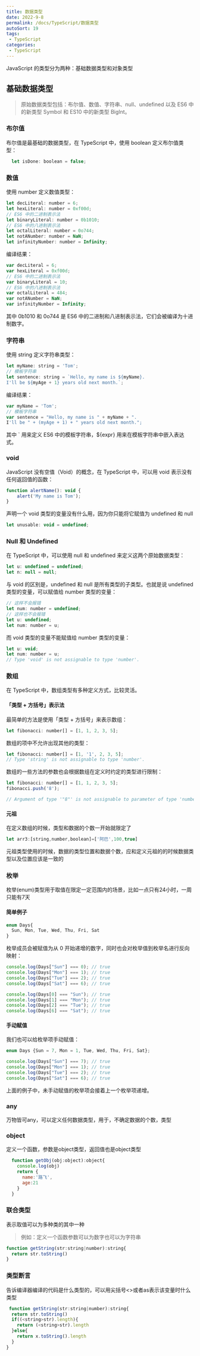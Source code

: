 ```yaml
---
title: 数据类型
date: 2022-9-8
permalink: /docs/TypeScript/数据类型
autoSort: 19
tags:
 - TypeScript
categories: 
 - TypeScript
---
```


JavaScript 的类型分为两种：基础数据类型和对象类型

## 基础数据类型

>原始数据类型包括：布尔值、数值、字符串、null、undefined 以及 ES6 中的新类型 Symbol 和 ES10 中的新类型 BigInt。

### 布尔值

布尔值是最基础的数据类型，在 TypeScript 中，使用 boolean 定义布尔值类型：

```js
  let isDone: boolean = false;
```

### 数值

使用 number 定义数值类型：

```js
let decLiteral: number = 6;
let hexLiteral: number = 0xf00d;
// ES6 中的二进制表示法
let binaryLiteral: number = 0b1010;
// ES6 中的八进制表示法
let octalLiteral: number = 0o744;
let notANumber: number = NaN;
let infinityNumber: number = Infinity;
```

编译结果：

```js
var decLiteral = 6;
var hexLiteral = 0xf00d;
// ES6 中的二进制表示法
var binaryLiteral = 10;
// ES6 中的八进制表示法
var octalLiteral = 484;
var notANumber = NaN;
var infinityNumber = Infinity;
```

其中 0b1010 和 0o744 是 ES6 中的二进制和八进制表示法，它们会被编译为十进制数字。

### 字符串

使用 string 定义字符串类型：

```js
let myName: string = 'Tom';
// 模板字符串
let sentence: string = `Hello, my name is ${myName}.
I'll be ${myAge + 1} years old next month.`;
```

编译结果：

```js
var myName = 'Tom';
// 模板字符串
var sentence = "Hello, my name is " + myName + ".
I'll be " + (myAge + 1) + " years old next month.";
```

其中 ` 用来定义 ES6 中的模板字符串，${expr} 用来在模板字符串中嵌入表达式。

### void

JavaScript 没有空值（Void）的概念，在 TypeScript 中，可以用 void 表示没有任何返回值的函数：

```js
function alertName(): void {
    alert('My name is Tom');
}
```

声明一个 void 类型的变量没有什么用，因为你只能将它赋值为 undefined 和 null

```js
let unusable: void = undefined;
```

### Null 和 Undefined

在 TypeScript 中，可以使用 null 和 undefined 来定义这两个原始数据类型：

```js
let u: undefined = undefined;
let n: null = null;
```

与 void 的区别是，undefined 和 null 是所有类型的子类型。也就是说 undefined 类型的变量，可以赋值给 number 类型的变量：

```js
// 这样不会报错
let num: number = undefined;
// 这样也不会报错
let u: undefined;
let num: number = u;
```

而 void 类型的变量不能赋值给 number 类型的变量：

```js
let u: void;
let num: number = u;
// Type 'void' is not assignable to type 'number'.
```

### 数组

在 TypeScript 中，数组类型有多种定义方式，比较灵活。

#### 「类型 + 方括号」表示法

最简单的方法是使用「类型 + 方括号」来表示数组：

```js
let fibonacci: number[] = [1, 1, 2, 3, 5];
```

数组的项中不允许出现其他的类型：

```js
let fibonacci: number[] = [1, '1', 2, 3, 5];
// Type 'string' is not assignable to type 'number'.
```

数组的一些方法的参数也会根据数组在定义时约定的类型进行限制：

```js
let fibonacci: number[] = [1, 1, 2, 3, 5];
fibonacci.push('8');

// Argument of type '"8"' is not assignable to parameter of type 'number'.
```

#### 元祖

在定义数组的时候，类型和数据的个数一开始就限定了

```js
let arr3:[string,number,boolean]=['阿巴',100,true]
```

元祖类型使用的时候，数据的类型位置和数据个数，应和定义元祖的的时候数据类型以及位置应该是一致的

### 枚举

枚举(enum)类型用于取值在限定一定范围内的场景，比如一点只有24小时，一周只能有7天

#### 简单例子

```js
enum Days{
  Sun, Mon, Tue, Wed, Thu, Fri, Sat
}
```

枚举成员会被赋值为从 0 开始递增的数字，同时也会对枚举值到枚举名进行反向映射：

```js
console.log(Days["Sun"] === 0); // true
console.log(Days["Mon"] === 1); // true
console.log(Days["Tue"] === 2); // true
console.log(Days["Sat"] === 6); // true

console.log(Days[0] === "Sun"); // true
console.log(Days[1] === "Mon"); // true
console.log(Days[2] === "Tue"); // true
console.log(Days[6] === "Sat"); // true
```

#### 手动赋值

我们也可以给枚举项手动赋值：

```js
enum Days {Sun = 7, Mon = 1, Tue, Wed, Thu, Fri, Sat};

console.log(Days["Sun"] === 7); // true
console.log(Days["Mon"] === 1); // true
console.log(Days["Tue"] === 2); // true
console.log(Days["Sat"] === 6); // true
```

上面的例子中，未手动赋值的枚举项会接着上一个枚举项递增。

### any

万物皆可any，可以定义任何数据类型，用于，不确定数据的个数，类型

### object

 定义一个函数，参数是object类型，返回值也是object类型

```js
  function getObj(obj:object):object{
    console.log(obj)
    return {
      name:'路飞',
      age:21
    }
  }
```

### 联合类型

表示取值可以为多种类的其中一种
> 例如：定义一个函数参数可以为数字也可以为字符串

```js
function getString(str:string|number):string{
  return str.toString()
}
```

### 类型断言

告诉编译器编译的代码是什么类型的，可以用尖括号<>或者as表示该变量时什么类型

```js
 function getString(str:string|number):string{
  return str.toString()
  if((<string>str).length){
    return (<string>str).length
  }else{
    return x.toString().length
  }
}
```

```js

```

```js

```

